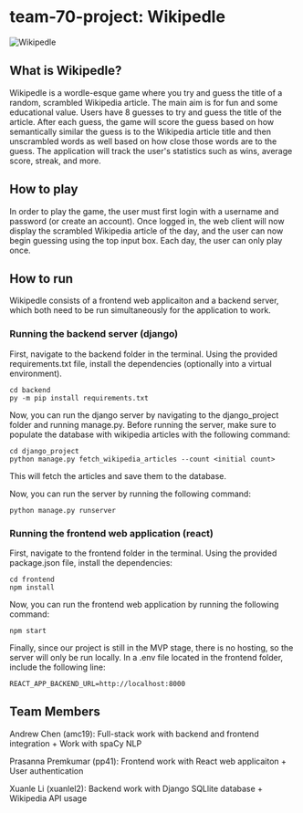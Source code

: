 # team-70-project: Wikipedle

![Wikipedle](./frontend/public/wikipedle.png)

## What is Wikipedle?

Wikipedle is a wordle-esque game where you try and guess the title of a random, scrambled Wikipedia article.
The main aim is for fun and some educational value.
Users have 8 guesses to try and guess the title of the article.
After each guess, the game will score the guess based on how semantically similar the guess is to the Wikipedia article title and 
then unscrambled words as well based on how close those words are to the guess.
The application will track the user's statistics such as wins, average score, streak, and more.

## How to play

In order to play the game, the user must first login with a username and password (or create an account).
Once logged in, the web client will now display the scrambled Wikipedia article of the day, and the user can now begin guessing using the top input box.
Each day, the user can only play once.

## How to run

Wikipedle consists of a frontend web applicaiton and a backend server, which both need to be run simultaneously for the application to work.

### Running the backend server (django)
First, navigate to the backend folder in the terminal. 
Using the provided requirements.txt file, install the dependencies (optionally into a virtual environment).
```
cd backend
py -m pip install requirements.txt
```

Now, you can run the django server by navigating to the django_project folder and running manage.py.
Before running the server, make sure to populate the database with wikipedia articles with the following command:
```
cd django_project 
python manage.py fetch_wikipedia_articles --count <initial count>
```

This will fetch the articles and save them to the database.

Now, you can run the server by running the following command:
```
python manage.py runserver
```

### Running the frontend web application (react)
First, navigate to the frontend folder in the terminal. 
Using the provided package.json file, install the dependencies:
```
cd frontend
npm install
```

Now, you can run the frontend web application by running the following command:
```
npm start
```

Finally, since our project is still in the MVP stage, there is no hosting, so the server will only be run locally.
In a .env file located in the frontend folder, include the following line:
```
REACT_APP_BACKEND_URL=http://localhost:8000
```

## Team Members
Andrew Chen (amc19): Full-stack work with backend and frontend integration + Work with spaCy NLP

Prasanna Premkumar (pp41): Frontend work with React web applicaiton + User authentication

Xuanle Li (xuanlel2): Backend work with Django SQLlite database + Wikipedia API usage
